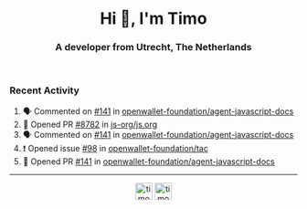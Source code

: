<h1 align="center">Hi 👋, I'm Timo</h1>
<h3 align="center">A developer from Utrecht, The Netherlands</h3>
<br/>
<!-- https://github.com/rahuldkjain/github-profile-readme-generator --!>

<!--  <p align="left"><img src="https://github-readme-stats.vercel.app/api?username=timoglastra&show_icons=true&count_private=true&" alt="timoglastra" /></p> --!>

<!--
Github language stats
<p align="left"><img src="https://github-readme-stats.vercel.app/api/top-langs/?username=timoglastra&layout=compact" alt="timoglastra" /><p>
-->

<!-- Codestats language stats -->
<!-- <p align="left"><img src="https://codestats-readme.vercel.app/api/top-langs/?username=timoglastra&layout=compact&language_count=12" alt="timoglastra" /><p>    --!>
  
<h3>Recent Activity</h3>

<!--START_SECTION:activity-->
1. 🗣 Commented on [#141](https://github.com/openwallet-foundation/agent-javascript-docs/pull/141#issuecomment-1903297154) in [openwallet-foundation/agent-javascript-docs](https://github.com/openwallet-foundation/agent-javascript-docs)
2. 💪 Opened PR [#8782](https://github.com/js-org/js.org/pull/8782) in [js-org/js.org](https://github.com/js-org/js.org)
3. 🗣 Commented on [#141](https://github.com/openwallet-foundation/agent-javascript-docs/pull/141#issuecomment-1903296797) in [openwallet-foundation/agent-javascript-docs](https://github.com/openwallet-foundation/agent-javascript-docs)
4. ❗ Opened issue [#98](https://github.com/openwallet-foundation/tac/issues/98) in [openwallet-foundation/tac](https://github.com/openwallet-foundation/tac)
5. 💪 Opened PR [#141](https://github.com/openwallet-foundation/agent-javascript-docs/pull/141) in [openwallet-foundation/agent-javascript-docs](https://github.com/openwallet-foundation/agent-javascript-docs)
<!--END_SECTION:activity-->

---

<p align="center">
<a href="https://twitter.com/timoglastra" target="blank"><img align="center" src="https://cdn.jsdelivr.net/npm/simple-icons@3.0.1/icons/twitter.svg" alt="timoglastra" height="30" width="30" /></a>
<a href="https://linkedin.com/in/timoglastra" target="blank"><img align="center" src="https://cdn.jsdelivr.net/npm/simple-icons@3.0.1/icons/linkedin.svg" alt="timoglastra" height="30" width="30" /></a>
</p>



